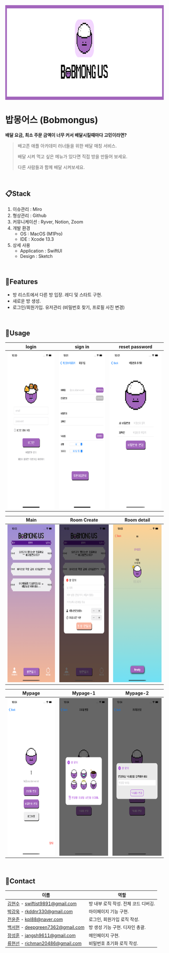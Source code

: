 <img src="README.assets/git-logo.png" height="300px" width="1000px">





# 밥몽어스 (Bobmongus)

**배달 요금, 최소 주문 금액이 너무 커서 배달시킬때마다 고민이라면?**

> 배고픈 애플 아카데미 러너들을 위한 배달 매칭 서비스.
>
> 배달 시켜 먹고 싶은 메뉴가 있다면 직접 방을 만들어 보세요.
>
> 다른 사람들과 함께 배달 시켜보세요.

<br/>

## 📋Stack

1. 이슈관리 : Miro
2. 형상관리 : Github
3. 커뮤니케이션 : Ryver, Notion, Zoom
4. 개발 환경
   - OS : MacOS (M1Pro)
   - IDE : Xcode 13.3
5. 상세 사용
   - Application : SwiftUI
   - Design : Sketch

<br/>

## 🔨Features

- 방 리스트에서 다른 방 입장. 레디 및 스타트 구현.
- 새로운 방 생성.
- 로그인/회원가입.  유저관리 (비밀번호 찾기, 프로필 사진 변경)

<br/>

## 🌈Usage

| login                                                        | sign in                                                      | reset password                                               |
| ------------------------------------------------------------ | ------------------------------------------------------------ | ------------------------------------------------------------ |
| <img src="README.assets/image-20220416220043775.png" height="500px" width="250px"> | <img src="README.assets/image-20220416220130872.png" height="500px" width="250px"> | <img src="README.assets/image-20220416220155794.png" height="500px" width="250px"> |

| Main                                                         | Room Create                                                  | Room detail                                                  |
| ------------------------------------------------------------ | ------------------------------------------------------------ | ------------------------------------------------------------ |
| <img src="README.assets/image-20220416220318181.png" height="500px" width="250px"> | <img src="README.assets/image-20220416220329281.png" height="500px" width="250px"> | <img src="README.assets/image-20220416220351510.png" height="500px" width="250px"> |

| Mypage                                                       | Mypage-1                                                     | Mypage-2                                                     |
| ------------------------------------------------------------ | ------------------------------------------------------------ | ------------------------------------------------------------ |
| <img src="README.assets/image-20220416220428016.png" height="500px" width="250px"> | <img src="README.assets/image-20220416220438137.png" height="500px" width="250px"> | <img src="README.assets/image-20220416220450439.png" height="500px" width="250px"> |

<br/>

## 💬Contact

| 이름                                                         | 역할                                 |
| ------------------------------------------------------------ | ------------------------------------ |
| [김현수](https://github.com/BrightHyeon) - swiftist9891@gmail.com | 방 내부 로직 작성. 전체 코드 디버깅. |
| [박강욱](https://github.com/rkddnr330) - rkddnr330@gmail.com | 마이페이지 기능 구현.                |
| [전윤준](https://github.com/ChickenJoah) - kpl88@naver.com   | 로그인, 회원가입 로직 작성.          |
| [백서현](https://github.com/100seo) - deepgreen7362@gmail.com | 방 생성 기능 구현. 디자인 총괄.      |
| [장성훈](https://github.com/jsh9611) - jangsh9611@gmail.com  | 메인페이지 구현.                     |
| [류현선](https://github.com/hs-ryu) - richman20486@gmail.com | 비밀번호 초기화 로직 작성.           |

